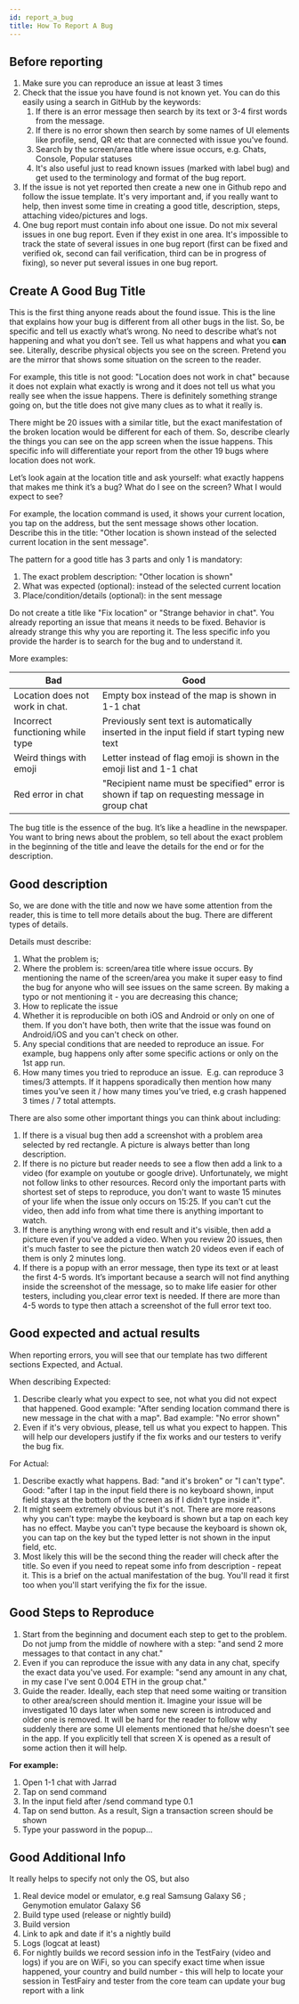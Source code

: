 ```yaml
---
id: report_a_bug
title: How To Report A Bug
---
```


## Before reporting
1. Make sure you can reproduce an issue at least 3 times
2. Check that the issue you have found is not known yet. You can do this easily using a search in GitHub by the keywords:
    1. If there is an error message then search by its text or 3-4 first words from the message.
    2. If there is no error shown then search by some names of UI elements like profile, send, QR etc that are connected with issue you've found.
    3. Search by the screen/area title where issue occurs, e.g. Chats, Console, Popular statuses
    4. It's also useful just to read known issues (marked with label bug) and get used to the terminology and format of the bug report.
3. If the issue is not yet reported then create a new one in Github repo and follow the issue template. It's very important and, if you really want to help, then invest some time in creating a good title, description, steps, attaching video/pictures and logs.
4. One bug report must contain info about one issue. Do not mix several issues in one bug report. Even if they exist in one area. It's impossible to track the state of several issues in one bug report (first can be fixed and verified ok, second can fail verification, third can be in progress of fixing), so never put several issues in one bug report.

## Create A Good Bug Title

This is the first thing anyone reads about the found issue. This is the line that explains how your bug is different from all other bugs in the list. So, be specific and tell us exactly what’s wrong. No need to describe what’s not happening and what you don’t see. Tell us what happens and what you **can** see. Literally, describe physical objects you see on the screen. Pretend you are the mirror that shows some situation on the screen to the reader.

For example, this title is not good: "Location does not work in chat" because it does not explain what exactly is wrong and it does not tell us what you really see when the issue happens. There is definitely something strange going on, but the title does not give many clues as to what it really is. 

There might be 20 issues with a similar title, but the exact manifestation of the broken location would be different for each of them. So, describe clearly the things you can see on the app screen when the issue happens. This specific info will differentiate your report from the other 19 bugs where location does not work.

Let’s look again at the location title and ask yourself: what exactly happens that makes me think it’s a bug? What do I see on the screen? What I would expect to see?

For example, the location command is used, it shows your current location, you tap on the address, but the sent message shows other location. Describe this in the title: "Other location is shown instead of the selected current location in the sent message".

The pattern for a good title has 3 parts and only 1 is mandatory:

1. The exact problem description: "Other location is shown"
2. What was expected (optional): instead of the selected current location
3. Place/condition/details (optional): in the sent message

Do not create a title like "Fix location" or "Strange behavior in chat". You already reporting an issue that means it needs to be fixed. Behavior is already strange this why you are reporting it. The less specific info you provide the harder is to search for the bug and to understand it.

More examples:

| Bad   |	Good |
| ------| ----------- |
| Location does not work in chat. |	Empty box instead of the map is shown in 1-1 chat |
| Incorrect functioning while type | Previously sent text is automatically inserted in the input field if start typing new text |
| Weird things with emoji | Letter instead of flag emoji is shown in the emoji list and 1-1 chat |
| Red error in chat | "Recipient name must be specified" error is shown if tap on requesting message in group chat |

The bug title is the essence of the bug. It’s like a headline in the newspaper. You want to bring news about the problem, so tell about the exact problem in the beginning of the title and leave the details for the end or for the description.

## Good description

So, we are done with the title and now we have some attention from the reader, this is time to tell more details about the bug. There are different types of details.

Details must describe:
1. What the problem is;
2. Where the problem is: screen/area title where issue occurs. By mentioning the name of the screen/area you make it super easy to find the bug for anyone who will see issues on the same screen. By making a typo or not mentioning it - you are decreasing this chance;
3. How to replicate the issue
4. Whether it is reproducible on both iOS and Android or only on one of them. If you don't have both, then write that the issue was found on Android/iOS and you can't check on other.
5. Any special conditions that are needed to reproduce an issue. For example, bug happens only after some specific actions or only on the 1st app run.
6. How many times you tried to reproduce an issue.  E.g. can reproduce 3 times/3 attempts. If it happens sporadically then mention how many times you’ve seen it / how many times you’ve tried, e.g crash happened 3 times / 7 total attempts.

There are also some other important things you can think about including:
1. If there is a visual bug then add a screenshot with a problem area selected by red rectangle. A picture is always better than long description.
2. If there is no picture but reader needs to see a flow then add a link to a video (for example on youtube or google drive). Unfortunately, we might not follow links to other resources. Record only the important parts with shortest set of steps to reproduce, you don't want to waste 15 minutes of your life when the issue only occurs on 15:25. If you can't cut the video, then add info from what time there is anything important to watch.
3. If there is anything wrong with end result and it's visible, then add a picture even if you've added a video. When you review 20 issues, then it's much faster to see the picture then watch 20 videos even if each of them is only 2 minutes long.
4. If there is a popup with an error message, then type its text or at least the first 4-5 words. It’s important because a search will not find anything inside the screenshot of the message, so to make life easier for other testers, including you,clear error text is needed. If there are more than 4-5 words to type then attach a screenshot of the full error text too.


## Good expected and actual results

When reporting errors, you will see that our template has two different sections Expected, and Actual. 

When describing Expected:

1. Describe clearly what you expect to see, not what you did not expect that happened. Good example: "After sending location command there is new message in the chat with a map". Bad example: "No error shown"
2. Even if it's very obvious, please, tell us what you expect to happen. This will help our developers justify if the fix works and our testers to verify the bug fix.

For Actual:

1. Describe exactly what happens. Bad: "and it's broken" or "I can't type". Good: "after I tap in the input field there is no keyboard shown, input field stays at the bottom of the screen as if I didn't type inside it". 
2. It might seem extremely obvious but it's not. There are more reasons why you can't type: maybe the keyboard is shown but a tap on each key has no effect. Maybe you can't type because the keyboard is shown ok, you can tap on the key but the typed letter is not shown in the input field, etc.
3. Most likely this will be the second thing the reader will check after the title. So even if you need to repeat some info from description - repeat it. This is a brief on the actual manifestation of the bug. You'll read it first too when you'll start verifying the fix for the issue.

## Good Steps to Reproduce

1. Start from the beginning and document each step to get to the problem. Do not jump from the middle of nowhere with a step: "and send 2 more messages to that contact in any chat."
2. Even if you can reproduce the issue with any data in any chat, specify the exact data you've used. For example: "send any amount in any chat, in my case I've sent 0.004 ETH in the group chat."
3. Guide the reader. Ideally, each step that need some waiting or transition to other area/screen should mention it. Imagine your issue will be investigated 10 days later when some new screen is introduced and older one is removed. It will be hard for the reader to follow why suddenly there are some UI elements mentioned that he/she doesn't see in the app. If you explicitly tell that screen X is opened as a result of some action then it will help.

**For example:**

1. Open 1-1 chat with Jarrad
2. Tap on send command
3. In the input field after /send command type 0.1
4. Tap on send button. As a result, Sign a transaction screen should be shown
5. Type your password in the popup...

## Good Additional Info

It really helps to specify not only the OS, but also

1. Real device model or emulator, e.g real Samsung Galaxy S6 ; Genymotion emulator Galaxy S6
2. Build type used (release or nightly build)
3. Build version
4. Link to apk and date if it's a nightly build
5. Logs (logcat at least)
6. For nightly builds we record session info in the TestFairy (video and logs) if you are on WiFi, so you can specify exact time when issue happened, your country and build number - this will help to locate your session in TestFairy and tester from the core team can update your bug report with a link
